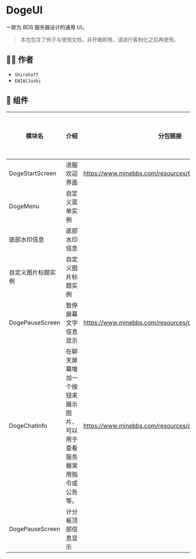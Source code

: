 # DogeUI
一款为 BDS 服务器设计的通用 UI。
> 本包包含了例子与使用文档，非开箱即用，请进行客制化之后再使用。
## 🏃🏻 作者
- `Shiroha77`
- `ENIACJushi`

## 🍔 组件
| 模块名             | 介绍                                                                   | 分包链接                                                 | 是否弃用（停止更新） |
|--------------------|------------------------------------------------------------------------|----------------------------------------------------------|----------------------|
| DogeStartScreen    | 进服欢迎界面                                                           | https://www.minebbs.com/resources/6569/                  | 否                   |
| DogeMenu           | 自定义菜单实例                                                         |                                                          | 否                   |
| 底部水印信息       | 底部水印信息                                                           |                                                          | 否                   |
| 自定义图片标题实例 | 自定义图片标题实例                                                     |                                                          | 否                   |
| DogePauseScreen    | 暂停屏幕文字信息显示                                                   | https://www.minebbs.com/resources/dogepausescreen.6812/  | 否                   |
| DogeChatInfo       | 在聊天屏幕增加一个按钮来展示图片，可以用于查看服务器常用指令或公告等。 | https://www.minebbs.com/resources/dogechatinfo.6828/     | 是                   |
| DogePauseScreen    | 计分板顶部信息显示
